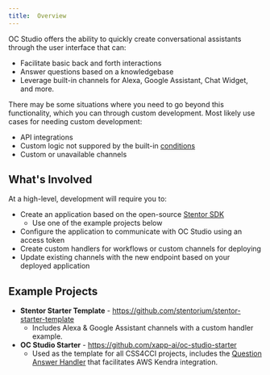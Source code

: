 ```yaml
---
title:  Overview
---
```


OC Studio offers the ability to quickly create conversational assistants through the user interface that can:

- Facilitate basic back and forth interactions
- Answer questions based on a knowledgebase
- Leverage built-in channels for Alexa, Google Assistant, Chat Widget, and more.

There may be some situations where you need to go beyond this functionality, which you can through custom development.  Most likely use cases for needing custom development:

- API integrations
- Custom logic not suppored by the built-in [conditions](/docs/dialog-manager/conditions)
- Custom or unavailable channels

## What's Involved

At a high-level, development will require you to:

- Create an application based on the open-source [Stentor SDK](https://github.com/stentorium/stentor)
    - Use one of the example projects below
- Configure the application to communicate with OC Studio using an access token
- Create custom handlers for workflows or custom channels for deploying
- Update existing channels with the new endpoint based on your deployed application

## Example Projects

- **Stentor Starter Template** - https://github.com/stentorium/stentor-starter-template 
    - Includes Alexa & Google Assistant channels with a custom handler example.
- **OC Studio Starter** - https://github.com/xapp-ai/oc-studio-starter 
    - Used as the template for all CSS4CCI projects, includes the [Question Answer Handler](https://github.com/xapp-ai/question-answering-handler) that facilitates AWS Kendra integration.
